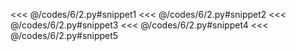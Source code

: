<<< @/codes/6/2.py#snippet1
<<< @/codes/6/2.py#snippet2
<<< @/codes/6/2.py#snippet3
<<< @/codes/6/2.py#snippet4
<<< @/codes/6/2.py#snippet5

